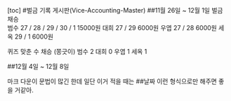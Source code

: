 [toc]
#벌금 기록 게시판(Vice-Accounting-Master)
##11월 26일 ~ 12월 1일
벌금
	채승	
	범수	27 / 28 / 29 / 30 / 1	15000원
	대희	27 / 29 			    6000원
	우엽	27 / 28			        6000원
	세옥	29 / 1			        6000원

퀴즈 맞춘 수
	채승	(쫑긋이)
	범수	2
	대희	0
	우엽	1
	세옥	1

##12월 4일 ~ 12월 8일

마크 다운이 문법이 많긴 한데 일단 이거 적을 때는
    ##날짜 이런 형식으로만 해주면 좋을 거같아.